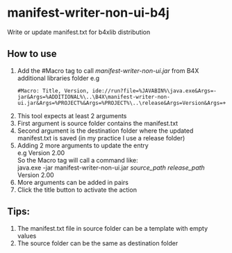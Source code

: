 # manifest-writer-non-ui-b4j

Write or update manifest.txt for b4xlib distribution

## How to use
1. Add the #Macro tag to call *manifest-writer-non-ui.jar* from B4X additional libraries folder
   e.g
   ```B4X
   #Macro: Title, Version, ide://run?file=%JAVABIN%\java.exe&Args=-jar&Args=%ADDITIONAL%\..\B4X\manifest-writer-non-ui.jar&Args=%PROJECT%&Args=%PROJECT%\..\release&Args=Version&Args=+.1
   ```
2. This tool expects at least 2 arguments
3. First argument is source folder contains the manifest.txt
4. Second argument is the destination folder where the updated manifest.txt is saved (in my practice I use a release folder)
5. Adding 2 more arguments to update the entry \
   e.g Version 2.00 \
   So the Macro tag will call a command like:\
   java.exe -jar manifest-writer-non-ui.jar *source_path* *release_path* Version 2.00
6. More arguments can be added in pairs
7. Click the title button to activate the action

## Tips:
1. The manifest.txt file in source folder can be a template with empty values
2. The source folder can be the same as destination folder
